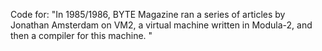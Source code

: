 Code for:
"In 1985/1986, BYTE Magazine ran a series of articles by Jonathan
Amsterdam on VM2, a virtual machine written in Modula-2, and then a
compiler for this machine. "
